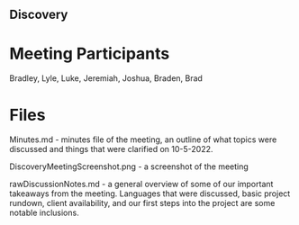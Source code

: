 ## **Discovery**

# Meeting Participants
Bradley, Lyle, Luke, Jeremiah, Joshua, Braden, Brad

# Files
Minutes.md - minutes file of the meeting, an outline of what topics were discussed and things that were clarified
on 10-5-2022.

DiscoveryMeetingScreenshot.png - a screenshot of the meeting

rawDiscussionNotes.md - a general overview of some of our important takeaways from the meeting. Languages that were
discussed, basic project rundown, client availability, and our first steps into the project are some notable inclusions.